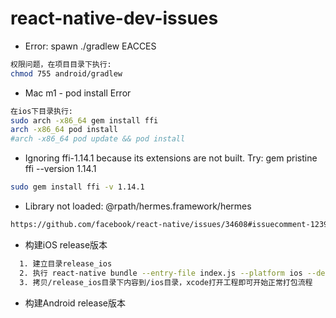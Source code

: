 # react-native-dev-issues

- Error: spawn ./gradlew EACCES 
```bash
权限问题，在项目目录下执行:
chmod 755 android/gradlew
```
- Mac m1 - pod install Error
```bash
在ios下目录执行:
sudo arch -x86_64 gem install ffi
arch -x86_64 pod install
#arch -x86_64 pod update && pod install
```
- Ignoring ffi-1.14.1 because its extensions are not built. Try: gem pristine ffi --version 1.14.1
```bash
sudo gem install ffi -v 1.14.1
```
- Library not loaded: @rpath/hermes.framework/hermes
```bash
https://github.com/facebook/react-native/issues/34608#issuecomment-1239528471
```
- 构建iOS release版本
```bash
  1. 建立目录release_ios
  2. 执行 react-native bundle --entry-file index.js --platform ios --dev false --bundle-output release_ios/main.jsbundle --assets-dest release_ios/
  3. 拷贝/release_ios目录下内容到/ios目录，xcode打开工程即可开始正常打包流程
```
- 构建Android release版本
```bash  
```